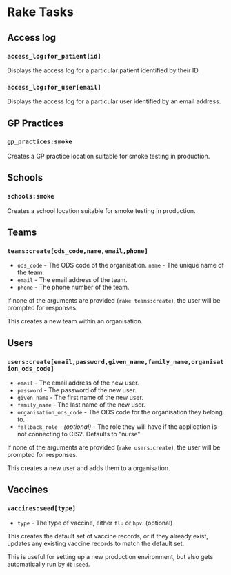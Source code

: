 # Rake Tasks

## Access log

### `access_log:for_patient[id]`

Displays the access log for a particular patient identified by their ID.

### `access_log:for_user[email]`

Displays the access log for a particular user identified by an email address.

## GP Practices

### `gp_practices:smoke`

Creates a GP practice location suitable for smoke testing in production.

## Schools

### `schools:smoke`

Creates a school location suitable for smoke testing in production.

## Teams

### `teams:create[ods_code,name,email,phone]`

- `ods_code` - The ODS code of the organisation.
  `name` - The unique name of the team.
- `email` - The email address of the team.
- `phone` - The phone number of the team.

If none of the arguments are provided (`rake teams:create`), the user will be prompted for responses.

This creates a new team within an organisation.

## Users

### `users:create[email,password,given_name,family_name,organisation_ods_code]`

- `email` - The email address of the new user.
- `password` - The password of the new user.
- `given_name` - The first name of the new user.
- `family_name` - The last name of the new user.
- `organisation_ods_code` - The ODS code for the organisation they belong to.
- `fallback_role` - _(optional)_ - The role they will have if the application is not connecting to CIS2. Defaults to "nurse"

If none of the arguments are provided (`rake users:create`), the user will be prompted for responses.

This creates a new user and adds them to a organisation.

## Vaccines

### `vaccines:seed[type]`

- `type` - The type of vaccine, either `flu` or `hpv`. (optional)

This creates the default set of vaccine records, or if they already exist, updates any existing vaccine records to match the default set.

This is useful for setting up a new production environment, but also gets automatically run by `db:seed`.
